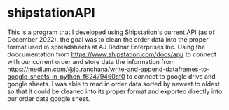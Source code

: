 # shipstationAPI
This is a program that I developed using Shipstation's current API (as of December 2022), the goal was to clean the order data into the proper format used in spreadsheets at AJ Bednar Enterprises Inc. Using the doccumentation from https://www.shipstation.com/docs/api/ to connect with our current order and store data the information from https://medium.com/@jb.ranchana/write-and-append-dataframes-to-google-sheets-in-python-f62479460cf0 to connect to google drive and google sheets. I was able to read in order data sorted by newest to oldest so that it could be cleaned into its proper format and exported directly into our order data google sheet.
